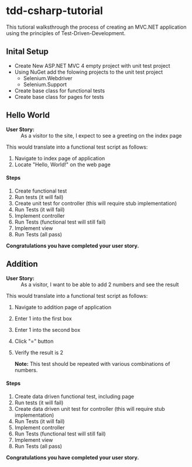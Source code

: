 tdd-csharp-tutorial
===================

This tutioral walksthrough the process of creating an MVC.NET application using the principles of Test-Driven-Development.


Inital Setup
------------

* Create New ASP.NET MVC 4 empty project with unit test project
* Using NuGet add the folowing projects to the unit test project
	* Selenium.Webdriver
	* Selenium.Support
* Create base class for functional tests
* Create base class for pages for tests

Hello World
-----------

<dl>
	<dt><strong>User Story:</strong></dt>
	<dd>As a visitor to the site, I expect to see a greeting on the index page</dd>
</dl>

This would translate into a functional test script as follows:

1. Navigate to index page of application
2. Locate "Hello, World!" on the web page

#### Steps

1. Create functional test
2. Run tests (it will fail)
3. Create unit test for controller 
   (this will require stub implementation)
4. Run Tests (it will fail)
5. Implement controller
6. Run Tests (functional test will still fail)
7. Implement view
8. Run Tests (all pass)

 **Congratulations you have completed your user story.**

Addition
--------

<dl>
	<dt><strong>User Story:</strong></dt>
	<dd>As a visitor, I want to be able to add 2 numbers and see the result</dd>
</dl>

This would translate into a functional test script as follows:

1. Navigate to addition page of application
2. Enter 1 into the first box
3. Enter 1 into the second box
4. Click "=" button
5. Verify the result is 2

	**Note:** This test should be repeated with various combinations of numbers.

#### Steps

1. Create data driven functional test, including page
2. Run tests (it will fail)
3. Create data driven unit test for controller 
   (this will require stub implementation)
4. Run Tests (it will fail)
5. Implement controller
6. Run Tests (functional test will still fail)
7. Implement view
8. Run Tests (all pass)

 **Congratulations you have completed your user story.**
